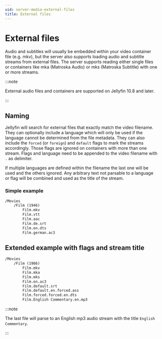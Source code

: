 ```yaml
---
uid: server-media-external-files
title: External files
---
```


# External files

Audio and subtitles will usually be embedded within your video container file (e.g. mkv), but the server also supports loading audio and subtitle streams from external files.
The server supports reading either single files or containers like mka (Matroska Audio) or mks (Matroska Subtitle) with one or more streams.

:::note

External audio files and containers are supported on Jellyfin 10.8 and later.

:::

## Naming

Jellyfin will search for external files that exactly match the video filename.
They can optionally include a language which will only be used if the language cannot be determined from the file metadata.
They can also include the `forced` (or `foreign`) and `default` flags to mark the streams accordingly.
Those flags are ignored on containers with more than one stream.
Flags and language need to be appended to the video filename with `.` as delimiter.

If multiple languages are defined within the filename the last one will be used and the others ignored.
Any arbitrary text not parsable to a language or flag will be combined and used as the title of the stream.

### Simple example

```txt
/Movies
    /Film (1946)
        Film.mkv
        Film.vtt
        Film.aac
        Film.de.srt
        Film.en.dts
        Film.german.ac3
```

## Extended example with flags and stream title

```txt
/Movies
    /Film (1986)
        Film.mkv
        Film.mka
        Film.mks
        Film.en.ac3
        Film.default.srt
        Film.default.en.forced.ass
        Film.forced.forced.en.dts
        Film.English Commentary.en.mp3
```

:::note

The last file will parse to an English mp3 audio stream with the title `English Commentary`.

:::
